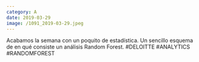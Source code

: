 ```yaml
--- 
category: A 
date: 2019-03-29 
image: /1091_2019-03-29.jpeg 
--- 
```


Acabamos la semana con un poquito de estadística. Un sencillo esquema de en qué consiste un análisis Random Forest. #DELOITTE #ANALYTICS #RANDOMFOREST